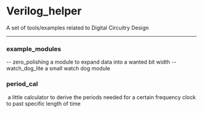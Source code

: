 # Verilog_helper 

A set of tools/examples related to Digital Circuitry Design

------

### example_modules

-- zero_polishing 
	a module to expand data into a wanted bit width
-- watch_dog_lite
	a small watch dog module

### period_cal 

​	a little calculator to derive the periods needed for a certain frequency clock to past specific length of time

